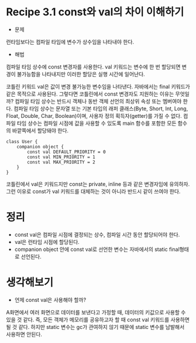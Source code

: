 # Recipe 3.1 const와 val의 차이 이해하기


* 문제

런타임보다는 컴파일 타임에 변수가 상수임을 나타내야 한다.


* 해법

컴파일 타임 상수에 const 변경자를 사용한다. val 키워드는 변수에 한 번 할당되면 변경이 불가능함을 나타내지만 이러한 할당은 실행 시간에 일어난다.


코틀린 키워드 val은 값이 변경 불가능한 변수임을 나타낸다. 자바에서는 final 키워드가 같은 목적으로 사용된다. 그렇다면 코틀린에서 const 변경자도 지원하는 이유는 무엇일까? 
컴파일 타임 상수는 반드시 객체나 동반 객체 선언의 최상위 속성 또는 멤버여야 한다. 컴파일 타임 상수는 문자열 또는 기본 타입의 래퍼 클래스(Byte, Short, Int, Long, Float, Double, Char, Boolean)이며,
사용자 정의 획득자(getter)를 가질 수 없다. 컴파일 타임 상수는 컴파일 시점에 값을 사용할 수 있도록 main 함수를 포함한 모든 함수의 바깥쪽에서 할당돼야 한다.

```(kotlin)
class User {
    companion object {
        const val DEFAULT_PRIORITY = 0
        const val MIN_PRIORITY = 1 
        const val MAX_PRIORITY = 2
    }
}
```
코틀린에서 val은 키워드지만 const는 private, inline 등과 같은 변경자임에 유의하자. 그런 이유로 const가 val 키워드를 대체하는 것이 아니라 반드시 같이 쓰여야 한다.


# 정리

- const val은 컴파일 시점에 결정되는 상수, 컴파일 시간 동안 할당되어야 한다.
- val은 런타임 시점에 할당된다.
- companion object 안에 const val로 선언한 변수는 자바에서의 static final형태로 선언된다.


# 생각해보기

- 언제 const val은 사용해야 할까?

A화면에서 여러 화면으로 데이터를 보낸다고 가정할 때, 데이터의 키값으로 사용할 수 있을 것 같다. 즉, 모든 객체가 메모리를 공유하고자 할 때 const val 키워드를 사용하면 될 것 같다.
하지만 static 변수는 gc가 관여하지 않기 때문에 static 변수를 남발해서 사용하면 안된다.
